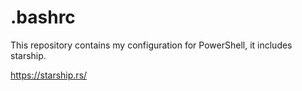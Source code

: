 #  .bashrc

This repository contains my configuration for PowerShell, it includes starship.

https://starship.rs/
